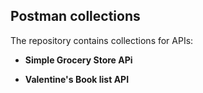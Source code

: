 ## Postman collections
The repository contains collections for APIs:

* **Simple Grocery Store APi**

* **Valentine's Book list API**
    